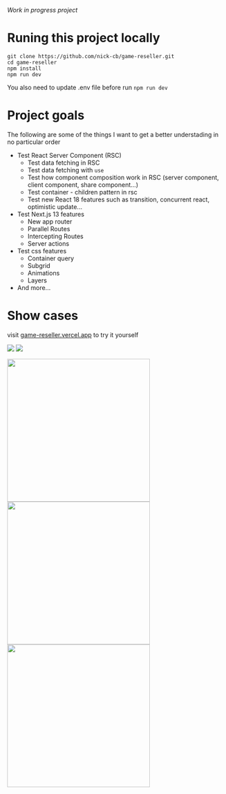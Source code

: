 *Work in progress project*

# Runing this project locally
```
git clone https://github.com/nick-cb/game-reseller.git
cd game-reseller
npm install
npm run dev
```
You also need to update .env file before run `npm run dev`

# Project goals
The following are some of the things I want to get a better understading in no particular order
- Test React Server Component (RSC)
  - Test data fetching in RSC
  - Test data fetching with `use`
  - Test how component composition work in RSC (server component, client component, share component...)
  - Test container - children pattern in rsc
  - Test new React 18 features such as transition, concurrent react, optimistic update...
- Test Next.js 13 features
  - New app router
  - Parallel Routes
  - Intercepting Routes
  - Server actions
- Test css features
  - Container query
  - Subgrid
  - Animations
  - Layers
- And more...

# Show cases
visit [game-reseller.vercel.app](https://game-reseller.vercel.app/) to try it yourself


![](https://firebasestorage.googleapis.com/v0/b/web-shop-ban-game-next-13.appspot.com/o/screencapture-localhost-3000-2023-09-23-04_42_32.png?alt=media&token=b0b73ddc-8bf7-42a1-a5b3-c2917b8aa3f4)
![](https://firebasestorage.googleapis.com/v0/b/web-shop-ban-game-next-13.appspot.com/o/screencapture-localhost-3000-browse-2023-09-23-05_10_38.png?alt=media&token=6eed8ee4-0759-44be-a108-08bad7723f7c)

<p float="center">
  <img src="https://firebasestorage.googleapis.com/v0/b/web-shop-ban-game-next-13.appspot.com/o/Screenshot_20230923-044905.png?alt=media&token=6fb4dd7f-4b51-468b-9547-7c13cae85efa" width="330" />
  <img src="https://firebasestorage.googleapis.com/v0/b/web-shop-ban-game-next-13.appspot.com/o/Screenshot_20230923-044919.png?alt=media&token=0b2fda75-6602-4e6c-9585-54410ce56df7" width="330"/> 
  <img src="https://firebasestorage.googleapis.com/v0/b/web-shop-ban-game-next-13.appspot.com/o/Screenshot_20230923-044933.png?alt=media&token=20ed685c-8932-4e3f-ae4a-096f08e15b8e" width="330"/>
</p>

